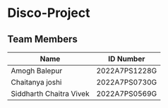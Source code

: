 # Disco-Project

## Team Members

| Name |  ID Number |
| --- | --- |
| Amogh Balepur| 2022A7PS1228G |
| Chaitanya joshi | 2022A7PS0730G |
| Siddharth Chaitra Vivek | 2022A7PS0569G |
